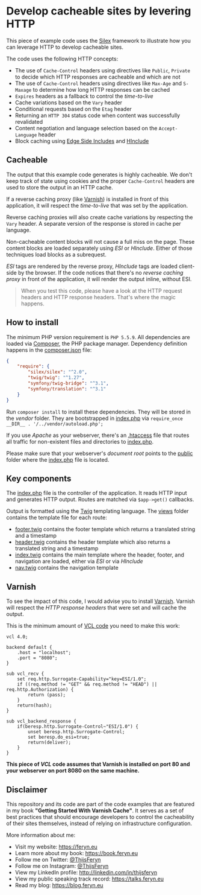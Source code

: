 # Develop cacheable sites by levering HTTP
This piece of example code uses the [Silex](http://silex.sensiolabs.org/) framework to illustrate how you can leverage HTTP to develop cacheable sites.
 
The code uses the following HTTP concepts:
 
 * The use of `Cache-Control` headers using directives like `Public`, `Private` to decide which HTTP responses are cacheable and which are not
 * The use of `Cache-Control` headers using directives like `Max-Age` and `S-Maxage` to determine how long HTTP responses can be cached  
 * `Expires` headers as a fallback to control the *time-to-live*
 * Cache variations based on the `Vary` header
 * Conditional requests based on the `Etag` header
 * Returning an `HTTP 304` status code when content was successfully revalidated
 * Content negotiation and language selection based on the `Accept-Language` header
 * Block caching using [Edge Side Includes](https://www.w3.org/TR/esi-lang) and [HInclude](http://mnot.github.io/hinclude/)
 
## Cacheable
 
The output that this example code generates is highly cacheable. We don't keep track of state using cookies and the proper `Cache-Control` headers are used to store the output in an HTTP cache.
 
If a reverse caching proxy (like [Varnish](https://www.varnish-cache.org/)) is installed in front of this application, it will respect the *time-to-live* that was set by the application.

Reverse caching proxies will also create cache variations by respecting the `Vary` header. A separate version of the response is stored in cache per language.

Non-cacheable content blocks will not cause a full miss on the page. These content blocks are loaded separately using *ESI* or *HInclude*. Either of those techniques load blocks as a subrequest.

*ESI* tags are rendered by the reverse proxy, *HInclude* tags are loaded client-side by the browser. If the code notices that there's no *reverse caching proxy* in front of the application, it will render the output inline, without ESI.


> When you test this code, please have a look at the HTTP request headers and HTTP response headers.
> That's where the magic happens.

## How to install

The minimum PHP version requirement is `PHP 5.5.9`. All dependencies are loaded via [Composer](https://getcomposer.org), the PHP package manager. Dependency definition happens in the [composer.json](/composer.json) file:

```json
{
    "require": {
        "silex/silex": "^2.0",
        "twig/twig": "^1.27",
        "symfony/twig-bridge": "^3.1",
        "symfony/translation": "^3.1"
    }
}
```

Run `composer install` to install these dependencies. They will be stored in the *vendor* folder. They are bootstrapped in [index.php](/public/index.php) via `require_once __DIR__ . '/../vendor/autoload.php';
`

If you use *Apache* as your webserver, there's an [.htaccess](/public/.htaccess) file that routes all traffic for non-existent files and directories to [index.php](/public/index.php).

Please make sure that your webserver's *document root* points to the [public](/public) folder where the [index.php](/public/index.php) file is located.

## Key components

The [index.php](/public/index.php) file is the controller of the application. It reads HTTP input and generates HTTP output.
Routes are matched via `$app->get()` callbacks.

Output is formatted using the [Twig](http://twig.sensiolabs.org) templating language. The [views](/views) folder contains the template file for each route:

* [footer.twig](/views/footer.twig) contains the footer template which returns a translated string and a timestamp
* [header.twig](/views/header.twig) contains the header template which also returns a translated string and a timestamp
* [index.twig](/views/index.twig) contains the main template where the header, footer, and navigation are loaded, either via *ESI* or via *HInclude*
* [nav.twig](/views/nav.twig) contains the navigation template

## Varnish

To see the impact of this code, I would advise you to install [Varnish](https://www.varnish-cache.org/). Varnish will respect the *HTTP response headers* that were set and will cache the output.

This is the minimum amount of [VCL code](https://www.varnish-cache.org/docs/4.1/reference/vcl.html#varnish-configuration-language) you need to make this work:

```
vcl 4.0;

backend default {
    .host = "localhost";
    .port = "8080";
}

sub vcl_recv {
    set req.http.Surrogate-Capability="key=ESI/1.0";
    if ((req.method != "GET" && req.method != "HEAD") || req.http.Authorization) {
        return (pass);
    }
    return(hash);
}

sub vcl_backend_response {
    if(beresp.http.Surrogate-Control~"ESI/1.0") {
        unset beresp.http.Surrogate-Control;
        set beresp.do_esi=true;
        return(deliver);
    }
}
```

**This piece of *VCL* code assumes that Varnish is installed on port 80 and your webserver on port 8080 on the same machine.**

## Disclaimer

This repository and its code are part of the code examples that are featured in my book **"Getting Started With Varnish Cache"**. 
It serves as a set of best practices that should encourage developers to control the cacheability of their sites themselves, instead of relying on infrastructure configuration.

More information about me:

* Visit my website: https://feryn.eu
* Learn more about my book: https://book.feryn.eu
* Follow me on Twitter: [@ThijsFeryn](https://twitter.com/ThijsFeryn)
* Follow me on Instagram: [@ThijsFeryn](https://instagram.com/ThijsFeryn)
* View my LinkedIn profile: http://linkedin.com/in/thijsferyn
* View my public speaking track record: https://talks.feryn.eu
* Read my blog: https://blog.feryn.eu
